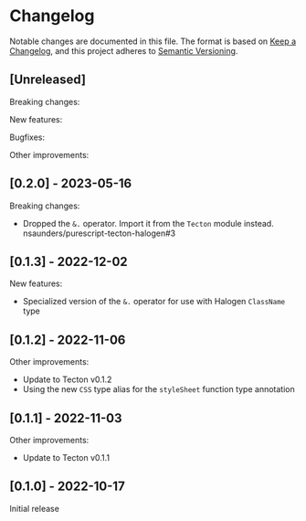 # Changelog

Notable changes are documented in this file. The format is based on [Keep a Changelog](https://keepachangelog.com/en/1.0.0/), and this project adheres to [Semantic Versioning](https://semver.org/spec/v2.0.0.html).

## [Unreleased]

Breaking changes:

New features:

Bugfixes:

Other improvements:

## [0.2.0] - 2023-05-16

Breaking changes:
- Dropped the `&.` operator. Import it from the `Tecton` module instead. nsaunders/purescript-tecton-halogen#3

## [0.1.3] - 2022-12-02

New features:
- Specialized version of the `&.` operator for use with Halogen `ClassName` type

## [0.1.2] - 2022-11-06

Other improvements:
- Update to Tecton v0.1.2
- Using the new `CSS` type alias for the `styleSheet` function type annotation

## [0.1.1] - 2022-11-03

Other improvements:
- Update to Tecton v0.1.1

## [0.1.0] - 2022-10-17

Initial release
